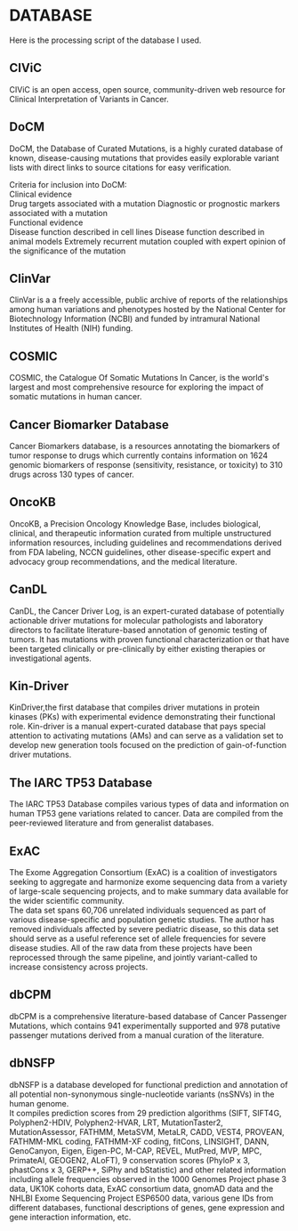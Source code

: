 # DATABASE
Here is the processing script of the database I used.

## CIViC
CIViC is an open access, open source, community-driven web resource for Clinical Interpretation of Variants in Cancer.
## DoCM
DoCM, the Database of Curated Mutations, is a highly curated database of known, disease-causing mutations that provides easily explorable variant lists with direct links to source citations for easy verification.

Criteria for inclusion into DoCM:  
Clinical evidence  
     Drug targets associated with a mutation
     Diagnostic or prognostic markers associated with a mutation  
Functional evidence   
     Disease function described in cell lines
     Disease function described in animal models
     Extremely recurrent mutation coupled with expert opinion of the significance of the mutation
## ClinVar
ClinVar is a a freely accessible, public archive of reports of the relationships among human variations and phenotypes hosted by the National Center for Biotechnology Information (NCBI) and funded by intramural National Institutes of Health (NIH) funding.
## COSMIC
COSMIC, the Catalogue Of Somatic Mutations In Cancer, is the world's largest and most comprehensive resource for exploring the impact of somatic mutations in human cancer.
## Cancer Biomarker Database
Cancer Biomarkers database, is a resources annotating the biomarkers of tumor response to drugs which currently contains information on 1624 genomic biomarkers of response (sensitivity, resistance, or toxicity) to 310 drugs across 130 types of cancer.
## OncoKB
OncoKB, a Precision Oncology Knowledge Base, includes biological, clinical, and therapeutic information curated from multiple unstructured information resources, including guidelines and recommendations derived from FDA labeling, NCCN guidelines, other disease-specific expert and advocacy group recommendations, and the medical literature.
## CanDL
CanDL, the Cancer Driver Log, is an expert-curated database of potentially actionable driver mutations for molecular pathologists and laboratory directors to facilitate literature-based annotation of genomic testing of tumors. It has mutations with proven functional characterization or that have been targeted clinically or pre-clinically by either existing therapies or investigational agents.
## Kin-Driver
KinDriver,the first database that compiles driver mutations in protein kinases (PKs) with experimental evidence demonstrating their functional role. Kin-driver is a manual expert-curated database that pays special attention to activating mutations (AMs) and can serve as a validation set to develop new generation tools focused on the prediction of gain-of-function driver mutations.

## The IARC TP53 Database
The IARC TP53 Database compiles various types of data and information on human TP53 gene variations related to cancer. Data are compiled from the peer-reviewed literature and from generalist databases.

## ExAC
The Exome Aggregation Consortium (ExAC) is a coalition of investigators seeking to aggregate and harmonize exome sequencing data from a variety of large-scale sequencing projects, and to make summary data available for the wider scientific community.  
The data set spans 60,706 unrelated individuals sequenced as part of various disease-specific and population genetic studies. The author has removed individuals affected by severe pediatric disease, so this data set should serve as a useful reference set of allele frequencies for severe disease studies. All of the raw data from these projects have been reprocessed through the same pipeline, and jointly variant-called to increase consistency across projects.
## dbCPM
dbCPM is a comprehensive literature-based database of Cancer Passenger Mutations, which contains 941 experimentally supported and 978 putative passenger mutations derived from a manual curation of the literature.

## dbNSFP
dbNSFP is a database developed for functional prediction and annotation of all potential non-synonymous single-nucleotide variants (nsSNVs) in the human genome.  
It compiles prediction scores from 29 prediction algorithms (SIFT, SIFT4G, Polyphen2-HDIV, Polyphen2-HVAR, LRT, MutationTaster2, MutationAssessor, FATHMM, MetaSVM, MetaLR, CADD, VEST4, PROVEAN, FATHMM-MKL coding, FATHMM-XF coding, fitCons, LINSIGHT, DANN, GenoCanyon, Eigen, Eigen-PC, M-CAP, REVEL, MutPred, MVP, MPC, PrimateAI, GEOGEN2, ALoFT), 9 conservation scores (PhyloP x 3, phastCons x 3, GERP++, SiPhy and bStatistic) and other related information including allele frequencies observed in the 1000 Genomes Project phase 3 data, UK10K cohorts data, ExAC consortium data, gnomAD data and the NHLBI Exome Sequencing Project ESP6500 data, various gene IDs from different databases, functional descriptions of genes, gene expression and gene interaction information, etc.
